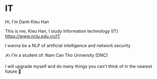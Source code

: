 # IT

Hi, I'm Danh Kieu Han

This is me, Kieu Han, I study Information technology (IT) https://www.nctu.edu.vn/IT

I wanna be a NLP of artificial intelligence and network security

✍ I'm a student of: Nam Can Tho University (DNC)

I will upgrade myself and do many things you can't think of in the nearest future 💖
